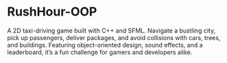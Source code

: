 # RushHour-OOP
 A 2D taxi-driving game built with C++ and SFML. Navigate a bustling city, pick up passengers, deliver packages, and avoid collisions with cars, trees, and buildings. Featuring object-oriented design, sound effects, and a leaderboard, it’s a fun challenge for gamers and developers alike.
